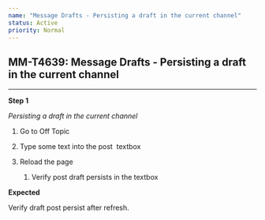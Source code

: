 ```yaml
---
name: "Message Drafts - Persisting a draft in the current channel"
status: Active
priority: Normal
---
```


## MM-T4639: Message Drafts - Persisting a draft in the current channel

---

**Step 1**

_Persisting a draft in the current channel_

1. Go to Off Topic

2. Type some text into the post  textbox

3. Reload the page

   1. Verify post draft persists in the textbox

**Expected**

Verify draft post persist after refresh.
